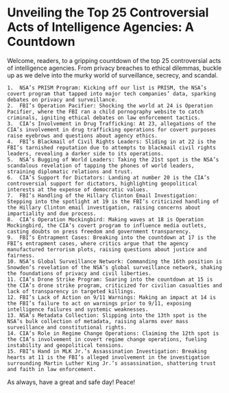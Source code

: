 # Unveiling the Top 25 Controversial Acts of Intelligence Agencies: A Countdown

Welcome, readers, to a gripping countdown of the top 25 controversial acts of intelligence agencies. From privacy breaches to ethical dilemmas, buckle up as we delve into the murky world of surveillance, secrecy, and scandal.

	1.	NSA’s PRISM Program: Kicking off our list is PRISM, the NSA’s covert program that tapped into major tech companies’ data, sparking debates on privacy and surveillance.
	2.	FBI’s Operation Pacifier: Shocking the world at 24 is Operation Pacifier, where the FBI ran a child pornography website to catch criminals, igniting ethical debates on law enforcement tactics.
	3.	CIA’s Involvement in Drug Trafficking: At 23, allegations of the CIA’s involvement in drug trafficking operations for covert purposes raise eyebrows and questions about agency ethics.
	4.	FBI’s Blackmail of Civil Rights Leaders: Sliding in at 22 is the FBI’s tarnished reputation due to attempts to blackmail civil rights leaders, revealing a darker side to its operations.
	5.	NSA’s Bugging of World Leaders: Taking the 21st spot is the NSA’s scandalous revelation of tapping the phones of world leaders, straining diplomatic relations and trust.
	6.	CIA’s Support for Dictators: Landing at number 20 is the CIA’s controversial support for dictators, highlighting geopolitical interests at the expense of democratic values.
	7.	FBI’s Handling of the Hillary Clinton Email Investigation: Stepping into the spotlight at 19 is the FBI’s criticized handling of the Hillary Clinton email investigation, raising concerns about impartiality and due process.
	8.	CIA’s Operation Mockingbird: Making waves at 18 is Operation Mockingbird, the CIA’s covert program to influence media outlets, casting doubts on press freedom and government transparency.
	9.	FBI’s Entrapment Cases: Breaking into the countdown at 17 is the FBI’s entrapment cases, where critics argue that the agency manufactured terrorism plots, raising questions about justice and fairness.
	10.	NSA’s Global Surveillance Network: Commanding the 16th position is Snowden’s revelation of the NSA’s global surveillance network, shaking the foundations of privacy and civil liberties.
	11.	CIA’s Drone Strike Program: Soaring into the countdown at 15 is the CIA’s drone strike program, criticized for civilian casualties and lack of transparency in targeted killings.
	12.	FBI’s Lack of Action on 9/11 Warnings: Making an impact at 14 is the FBI’s failure to act on warnings prior to 9/11, exposing intelligence failures and systemic weaknesses.
	13.	NSA’s Metadata Collection: Slipping into the 13th spot is the NSA’s bulk collection of metadata, raising alarms over mass surveillance and constitutional rights.
	14.	CIA’s Role in Regime Change Operations: Claiming the 12th spot is the CIA’s involvement in covert regime change operations, fueling instability and geopolitical tensions.
	15.	FBI’s Hand in MLK Jr.’s Assassination Investigation: Breaking hearts at 11 is the FBI’s alleged involvement in the investigation surrounding Martin Luther King Jr.’s assassination, shattering trust and faith in law enforcement.

As always, have a great and safe day! Peace!
